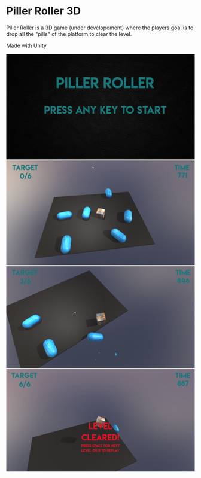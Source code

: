 # Piller Roller 3D
Piller Roller is a 3D game (under developement) where the players goal is to drop all the "pills" of the platform to clear the level.

Made with Unity

![](Piller%20Roller/images/piller_roller4.png)
![](Piller%20Roller/images/piller_roller1.png)
![](Piller%20Roller/images/piller_roller2.png)
![](Piller%20Roller/images/piller_roller3.png)
